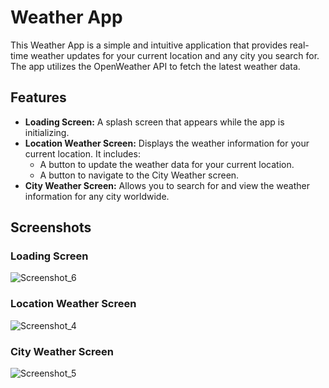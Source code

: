 # Weather App

This Weather App is a simple and intuitive application that provides real-time weather updates for your current location and any city you search for. The app utilizes the OpenWeather API to fetch the latest weather data.

## Features

- **Loading Screen:** A splash screen that appears while the app is initializing.
- **Location Weather Screen:** Displays the weather information for your current location. It includes:
  - A button to update the weather data for your current location.
  - A button to navigate to the City Weather screen.
- **City Weather Screen:** Allows you to search for and view the weather information for any city worldwide.

## Screenshots

### Loading Screen
![Screenshot_6](https://github.com/sazzadul-kobir/weather-App/assets/154998330/0fa64a45-99ff-4d02-acb6-c69e7419a947)

### Location Weather Screen
![Screenshot_4](https://github.com/sazzadul-kobir/weather-App/assets/154998330/dd44b08c-e9e0-413d-9bda-7040f392b333)

### City Weather Screen
![Screenshot_5](https://github.com/sazzadul-kobir/weather-App/assets/154998330/ea405672-4b0c-405a-8dd1-c2ce428bf570)

